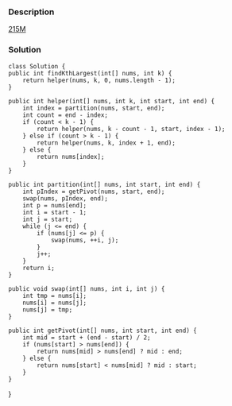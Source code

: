### Description
[215M](https://leetcode.com/problems/kth-largest-element-in-an-array/description/)

### Solution

    class Solution {
    public int findKthLargest(int[] nums, int k) {
        return helper(nums, k, 0, nums.length - 1);
    }
    
    public int helper(int[] nums, int k, int start, int end) {
        int index = partition(nums, start, end);
        int count = end - index;
        if (count < k - 1) {
            return helper(nums, k - count - 1, start, index - 1);
        } else if (count > k - 1) {
            return helper(nums, k, index + 1, end);
        } else {
            return nums[index];
        }
    }
    
    public int partition(int[] nums, int start, int end) {
        int pIndex = getPivot(nums, start, end);
        swap(nums, pIndex, end);
        int p = nums[end];
        int i = start - 1;
        int j = start;
        while (j <= end) {
            if (nums[j] <= p) {
                swap(nums, ++i, j);
            }
            j++;
        }
        return i;
    }
    
    public void swap(int[] nums, int i, int j) {
        int tmp = nums[i];
        nums[i] = nums[j];
        nums[j] = tmp;
    }
    
    public int getPivot(int[] nums, int start, int end) {
        int mid = start + (end - start) / 2;
        if (nums[start] > nums[end]) {
            return nums[mid] > nums[end] ? mid : end;
        } else {
            return nums[start] < nums[mid] ? mid : start;
        }
    }
}
